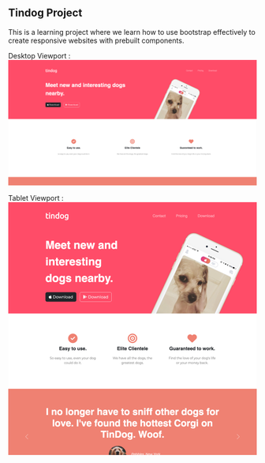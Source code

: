 ## Tindog Project

This is a learning project where we learn how to use bootstrap effectively to create responsive websites with prebuilt components.

Desktop Viewport :
![desktop-viewport](resources/desktop-viewport.png)

Tablet Viewport :
![tablet-viewport](resources/tablet-viewport.png)
